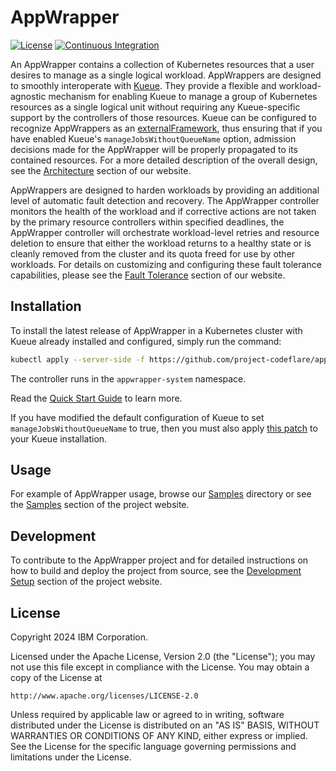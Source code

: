 # AppWrapper

[![License](https://img.shields.io/badge/license-Apache--2.0-blue.svg)](http://www.apache.org/licenses/LICENSE-2.0)
[![Continuous Integration](https://github.com/project-codeflare/appwrapper/actions/workflows/CI.yaml/badge.svg)](https://github.com/project-codeflare/appwrapper/actions/workflows/CI.yaml)

An AppWrapper contains a collection of Kubernetes resources that a
user desires to manage as a single logical workload. AppWrappers are
designed to smoothly interoperate with
[Kueue](https://kueue.sigs.k8s.io).  They provide a flexible and
workload-agnostic mechanism for enabling Kueue to manage a group of
Kubernetes resources as a single logical unit without requiring any
Kueue-specific support by the controllers of those resources.
Kueue can be configured to recognize AppWrappers as an
[externalFramework](https://kueue.sigs.k8s.io/docs/tasks/dev/integrate_a_custom_job/#building-an-external-integration),
thus ensuring that if you have enabled Kueue's `manageJobsWithoutQueueName`
option, admission decisions made for the AppWrapper will be properly
propagated to its contained resources.
For a more detailed description of the overall design, see the
[Architecture](https://project-codeflare.github.io/appwrapper/arch-controller/)
section of our website.

AppWrappers are designed to harden workloads by providing an
additional level of automatic fault detection and recovery. The AppWrapper
controller monitors the health of the workload and if corrective actions
are not taken by the primary resource controllers within specified deadlines,
the AppWrapper controller will orchestrate workload-level retries and
resource deletion to ensure that either the workload returns to a
healthy state or is cleanly removed from the cluster and its quota
freed for use by other workloads.  For details on customizing and
configuring these fault tolerance capabilities, please see the
[Fault Tolerance](https://project-codeflare.github.io/appwrapper/arch-controller/)
section of our website.

## Installation

To install the latest release of AppWrapper in a Kubernetes cluster with Kueue already installed
and configured, simply run the command:

```sh
kubectl apply --server-side -f https://github.com/project-codeflare/appwrapper/releases/download/v0.20.2/install.yaml
```

The controller runs in the `appwrapper-system` namespace.

Read the [Quick Start Guide](https://project-codeflare.github.io/appwrapper/quick-start/) to learn more.

If you have modified the default configuration of Kueue to set `manageJobsWithoutQueueName` to true,
then you must also apply [this patch](./hack/kueue-patches/02-aw-external-frameworks.txt) to your
Kueue installation.

## Usage

For example of AppWrapper usage, browse our [Samples](./samples) directory or
see the [Samples](https://project-codeflare.github.io/appwrapper/samples/) section
of the project website.

## Development

To contribute to the AppWrapper project and for detailed instructions on how to
build and deploy the project from source, see the
[Development Setup](https://project-codeflare.github.io/appwrapper/dev-setup/) section
of the project website.

## License

Copyright 2024 IBM Corporation.

Licensed under the Apache License, Version 2.0 (the "License");
you may not use this file except in compliance with the License.
You may obtain a copy of the License at

    http://www.apache.org/licenses/LICENSE-2.0

Unless required by applicable law or agreed to in writing, software
distributed under the License is distributed on an "AS IS" BASIS,
WITHOUT WARRANTIES OR CONDITIONS OF ANY KIND, either express or implied.
See the License for the specific language governing permissions and
limitations under the License.
